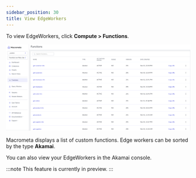 ```yaml
---
sidebar_position: 30
title: View EdgeWorkers
---
```


To view EdgeWorkers, click **Compute > Functions**.

![Functions](/img/functions/functions_view.png)

Macrometa displays a list of custom functions. Edge workers can be sorted by the type **Akamai**.

You can also view your EdgeWorkers in the Akamai console.

:::note
This feature is currently in preview.
:::
